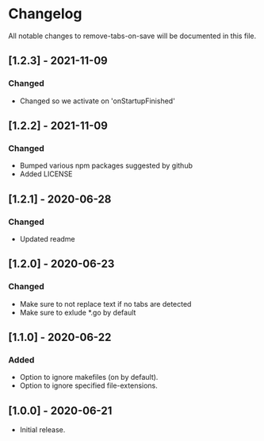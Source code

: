 # Changelog
All notable changes to remove-tabs-on-save will be documented in this file.

## [1.2.3] - 2021-11-09
### Changed
- Changed so we activate on 'onStartupFinished'

## [1.2.2] - 2021-11-09
### Changed
- Bumped various npm packages suggested by github
- Added LICENSE

## [1.2.1] - 2020-06-28
### Changed
- Updated readme

## [1.2.0] - 2020-06-23
### Changed
- Make sure to not replace text if no tabs are detected
- Make sure to exlude *.go by default

## [1.1.0] - 2020-06-22
### Added
- Option to ignore makefiles (on by default).
- Option to ignore specified file-extensions.

## [1.0.0] - 2020-06-21
- Initial release.
